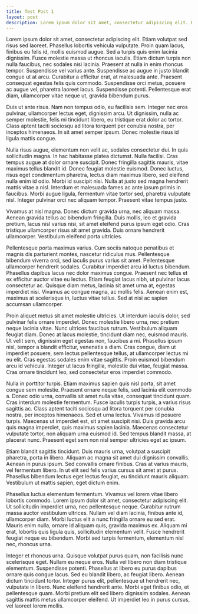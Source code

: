```yaml
---
title: Test Post 1
layout: post
description: Lorem ipsum dolor sit amet, consectetur adipiscing elit. Etiam volutpat sed risus sed laoreet. Phasellus lobortis vehicula vulputate. Proin quam lacus, finibus eu felis id, mollis euismod augue. Sed a turpis quis enim lacinia dignissim. Fusce molestie massa ut rhoncus iaculis. Etiam dictum turpis non nulla faucibus, nec sodales nisi lacinia. Praesent at nulla in enim rhoncus tempor. Suspendisse vel varius ante. Suspendisse ac augue in justo blandit congue ut at arcu. Curabitur a efficitur erat, at malesuada ante. Praesent consequat egestas felis quis commodo. Suspendisse orci metus, posuere ac augue vel, pharetra laoreet lacus. Suspendisse potenti. Pellentesque erat diam, ullamcorper vitae neque ut, gravida bibendum purus.
---
```


Lorem ipsum dolor sit amet, consectetur adipiscing elit. Etiam volutpat sed risus sed laoreet. Phasellus lobortis vehicula vulputate. Proin quam lacus, finibus eu felis id, mollis euismod augue. Sed a turpis quis enim lacinia dignissim. Fusce molestie massa ut rhoncus iaculis. Etiam dictum turpis non nulla faucibus, nec sodales nisi lacinia. Praesent at nulla in enim rhoncus tempor. Suspendisse vel varius ante. Suspendisse ac augue in justo blandit congue ut at arcu. Curabitur a efficitur erat, at malesuada ante. Praesent consequat egestas felis quis commodo. Suspendisse orci metus, posuere ac augue vel, pharetra laoreet lacus. Suspendisse potenti. Pellentesque erat diam, ullamcorper vitae neque ut, gravida bibendum purus.

Duis ut ante risus. Nam non tempus odio, eu facilisis sem. Integer nec eros pulvinar, ullamcorper lectus eget, dignissim arcu. Ut dignissim, nulla ac semper molestie, felis mi tincidunt libero, eu tristique erat dolor ac tortor. Class aptent taciti sociosqu ad litora torquent per conubia nostra, per inceptos himenaeos. In sit amet semper ipsum. Donec molestie risus id ligula mattis congue.

Nulla risus augue, elementum non velit ac, sodales consectetur dui. In quis sollicitudin magna. In hac habitasse platea dictumst. Nulla facilisi. Cras tempus augue at dolor ornare suscipit. Donec fringilla sagittis mauris, vitae maximus tellus blandit id. Donec feugiat molestie euismod. Donec luctus, risus eget condimentum pharetra, lectus diam maximus libero, sed eleifend nulla enim id odio. Morbi id suscipit nisi. Nulla at justo sed magna hendrerit mattis vitae a nisl. Interdum et malesuada fames ac ante ipsum primis in faucibus. Morbi augue ligula, fermentum vitae tortor sed, pharetra vulputate nisl. Integer pulvinar orci nec aliquam tempor. Praesent vitae tempus justo.

Vivamus at nisl magna. Donec dictum gravida urna, nec aliquam massa. Aenean gravida tellus ac bibendum fringilla. Duis mollis, leo et gravida pretium, lacus nisl varius nisi, sit amet eleifend purus ipsum eget odio. Cras tristique ullamcorper risus sit amet gravida. Duis ornare hendrerit ullamcorper. Vestibulum eleifend porta ultricies.

Pellentesque porta maximus varius. Cum sociis natoque penatibus et magnis dis parturient montes, nascetur ridiculus mus. Pellentesque bibendum viverra orci, sed iaculis purus varius sit amet. Pellentesque ullamcorper hendrerit sodales. Curabitur imperdiet arcu id luctus bibendum. Phasellus dapibus lacus nec dolor maximus congue. Praesent nec tellus et ex efficitur auctor vitae eu lectus. Etiam feugiat lacus nibh, ut pulvinar lacus consectetur ac. Quisque diam metus, lacinia sit amet urna at, egestas imperdiet nisi. Vivamus ac congue magna, ac mollis felis. Aenean enim est, maximus at scelerisque in, luctus vitae tellus. Sed at nisi ac sapien accumsan ullamcorper.

Proin aliquet metus sit amet molestie ultricies. Ut interdum iaculis dolor, sed pulvinar felis ornare imperdiet. Donec molestie libero urna, nec pretium neque lacinia vitae. Nunc ultrices faucibus rutrum. Vestibulum aliquam feugiat diam. Donec at lacus molestie, tincidunt diam nec, euismod mauris. Ut velit sem, dignissim eget egestas non, faucibus a mi. Phasellus ipsum nisl, tempor a blandit efficitur, venenatis a diam. Cras congue, diam ut imperdiet posuere, sem lectus pellentesque tellus, at ullamcorper lectus mi eu elit. Cras egestas sodales enim vitae sagittis. Proin euismod bibendum arcu id vehicula. Integer ut lacus fringilla, molestie dui vitae, feugiat massa. Cras ornare tincidunt leo, sed consectetur eros imperdiet commodo.

Nulla in porttitor turpis. Etiam maximus sapien quis nisl porta, sit amet congue sem molestie. Praesent ornare neque felis, sed lacinia elit commodo a. Donec odio urna, convallis sit amet nulla vitae, consequat tincidunt quam. Cras interdum molestie fermentum. Fusce iaculis turpis turpis, a varius risus sagittis ac. Class aptent taciti sociosqu ad litora torquent per conubia nostra, per inceptos himenaeos. Sed et urna lectus. Vivamus id posuere turpis. Maecenas ut imperdiet est, sit amet suscipit nisi. Duis gravida arcu quis magna imperdiet, quis maximus sapien lacinia. Maecenas consectetur vulputate tortor, non aliquam urna euismod id. Sed tempus blandit massa, at placerat nunc. Praesent eget sem non nisl semper ultricies eget ac ipsum.

Etiam blandit sagittis tincidunt. Duis mauris urna, volutpat a suscipit pharetra, porta in libero. Aliquam ac magna sit amet dui dignissim convallis. Aenean in purus ipsum. Sed convallis ornare finibus. Cras at varius mauris, vel fermentum libero. In ut elit sed felis varius cursus sit amet at purus. Phasellus bibendum lectus eget lectus feugiat, eu tincidunt mauris aliquam. Vestibulum ut mattis sapien, eget dictum enim.

Phasellus luctus elementum fermentum. Vivamus vel lorem vitae libero lobortis commodo. Lorem ipsum dolor sit amet, consectetur adipiscing elit. Ut sollicitudin imperdiet urna, nec pellentesque neque. Curabitur rutrum massa auctor vestibulum ultrices. Nullam vel diam lacinia, finibus ante id, ullamcorper diam. Morbi luctus elit a nunc fringilla ornare eu sed erat. Mauris enim nulla, ornare id aliquam quis, gravida maximus ex. Aliquam mi erat, lobortis quis ligula quis, sollicitudin elementum velit. Fusce hendrerit feugiat neque eu bibendum. Morbi sed turpis fermentum, elementum nisl nec, rhoncus urna.

Integer et rhoncus urna. Quisque volutpat purus quam, non facilisis nunc scelerisque eget. Nullam eu neque eros. Nulla vel libero non diam tristique elementum. Suspendisse potenti. Phasellus at libero eu purus dapibus ornare quis congue lacus. Sed eu blandit libero, ac feugiat libero. Aenean dictum tincidunt tortor. Integer purus elit, pellentesque ut hendrerit nec, vulputate in libero. Nunc eleifend hendrerit ante. Morbi eget finibus odio, et pellentesque quam. Morbi pretium elit sed libero dignissim sodales. Aenean sagittis mattis metus ullamcorper eleifend. Ut imperdiet leo in purus cursus, vel laoreet lorem mollis.
